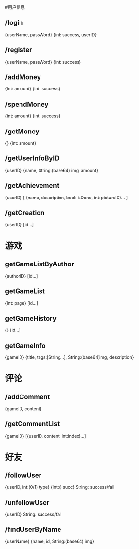 #用户信息
## /login
{userName, passWord}
{int: success, userID}

## /register
{userName, passWord}
{int: success}

## /addMoney
{int: amount}
{int: success}

## /spendMoney
{int: amount}
{int: success}

## /getMoney
{}
{int: amount}

## /getUserInfoByID
{userID}
{name, String:(base64) img, amount}

## /getAchievement
{userID}
[ {name, description, bool: isDone, int: pictureID}... ]

## /getCreation
{userID}
[id...]

# 游戏
## getGameListByAuthor
{authorID}
[id...]

## getGameList
{int: page}
[id...]

## getGameHistory
{}
[id...]

## getGameInfo
{gameID}
{title, tags:[String...], String:(base64)img, description}

# 评论
## /addComment
{gameID, content}

## /getCommentList
{gameID}
[{userID, content, int:index}...]

# 好友
## /followUser
{userID, int:(0/1) type}
{int:() succ}
String: success/fail

## /unfollowUser
{userID}
String: success/fail

## /findUserByName
{userName}
{name, id, String:(base64) img}